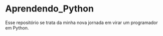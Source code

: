 # Aprendendo_Python
Esse repositório se trata da minha nova jornada em virar um programador em Python.
